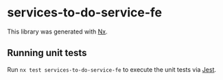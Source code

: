 # services-to-do-service-fe

This library was generated with [Nx](https://nx.dev).

## Running unit tests

Run `nx test services-to-do-service-fe` to execute the unit tests via [Jest](https://jestjs.io).
